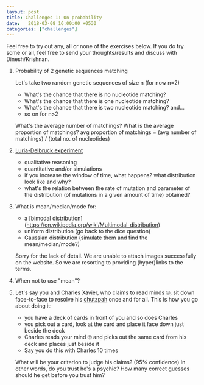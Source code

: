 ```yaml
---
layout: post
title: Challenges 1: On probability
date:   2018-03-08 16:00:00 +0530
categories: ["challenges"]
---
```


Feel free to try out any, all or none of the exercises below. If you do try some or all, feel free to send your thoughts/results and discuss with Dinesh/Krishnan.

1.  Probability of 2 genetic sequences matching

    Let's take two random genetic sequences of size n (for now n=2)
    -   What's the chance that there is no nucleotide matching?
    -   What's the chance that there is one nucleotide matching?
    -   What's the chance that there is two nucleotide matching? and...
    -   so on for n>2

    What's the average number of matchings? What is the average proportion of matchings?
    avg proportion of matchings = (avg number of matchings) / (total no. of nucleotides)

2.  [Luria-Delbruck experiment](http://linkinghub.elsevier.com/retrieve/pii/S0025556499000450)
    -   qualitative reasoning
    -   quantitative and/or simulations
    -   if you increase the window of time, what happens? what distribution look like and why?
    -   what's the relation between the rate of mutation and parameter of the distribution (of mutations in a given amount of time) obtained?

3.  What is mean/median/mode for:
    -   a [bimodal distribution] (https://en.wikipedia.org/wiki/Multimodal_distribution)
    -   uniform distribution (go back to the dice question)
    -   Gaussian distribution (simulate them and find the mean/median/mode?)

    Sorry for the lack of detail. We are unable to attach images successfully on the website. So we are resorting to providing (hyper)links to the terms.

4.  When not to use "mean"?

5.  Let's say you and Charles Xavier, who claims to read minds :roll_eyes:, sit down face-to-face to resolve his [chutzpah](https://en.wikipedia.org/wiki/Chutzpah) once and for all. This is how you go about doing it:
    -   you have a deck of cards in front of you and so does Charles
    -   you pick out a card, look at the card and place it face down just beside the deck
    -   Charles reads your mind :roll_eyes: and picks out the same card from his deck and places just beside it
    -   Say you do this with Charles 10 times

    What will be your criterion to judge his claims? (95% confidence) In other words, do you trust he's a psychic? How many correct guesses should he get before you trust him?
